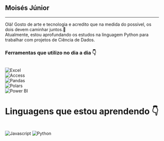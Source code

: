 ## Moisés Júnior
<hr/>
Olá! Gosto de arte e tecnologia e acredito que na medida do possível, os dois devem caminhar juntos.🤝
<br/>
Atualmente, estou aprofundando os estudos na linguagem Python para trabalhar com projetos de Ciência de Dados. 

### Ferramentas que utilizo no dia a dia 👇
<div stryle="display: inline_block"><br/>
    <img align alt="Excel" src="https://img.shields.io/badge/Microsoft_Excel-217346?style=for-the-badge&logo=microsoft-excel&logoColor=white"></br>
    <img align alt="Access" src="https://img.shields.io/badge/Microsoft_Access-A4373A?style=for-the-badge&logo=microsoft-access&logoColor=white"></br>
    <img align alt="Pandas" src="https://img.shields.io/badge/-Pandas-333333?style=flat&logo=pandas"></br>
    <img align alt="Polars" src="https://img.shields.io/badge/-Polars-CD792C?style=flat&logo=polars&logoColor=white%22"></br>
    <img align alt="Power BI" src="https://img.shields.io/badge/power-bi-yellow?logoColor=yellow&labelColor=yellow&color=black">
</div>

# Linguagens que estou aprendendo 👇
<div stryle="display: inline_block"><br/>
    <img align alt="Javascript" src="https://shields.io/badge/JavaScript-F7DF1E?logo=JavaScript&logoColor=000&style=flat-square">
    <img align alt="Python" src="https://img.shields.io/badge/python-3670A0?style=for-the-badge&logo=python&logoColor=ffdd54">
</div>


